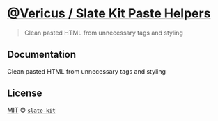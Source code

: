 # [@Vericus / Slate Kit Paste Helpers](https://github.com/Vericus/slate-kit/tree/master/packages/paste-helpers)

> Clean pasted HTML from unnecessary tags and styling

## Documentation

<!-- %docs
title: Slate Kit Paste Helpers
-->

Clean pasted HTML from unnecessary tags and styling

<!-- %enddocs -->

## License

[MIT](./LICENSE.txt) &copy; [`slate-kit`](https://github.com/Vericus/slate-kit)
